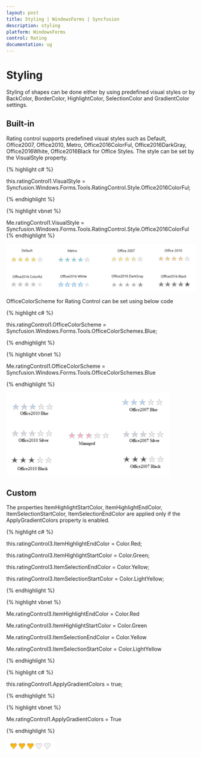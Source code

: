 ```yaml
---
layout: post
title: Styling | WindowsForms | Syncfusion
description: styling
platform: WindowsForms
control: Rating  
documentation: ug
---
```


# Styling

Styling of shapes can be done either by using predefined visual styles or by BackColor, BorderColor, HighlightColor, SelectionColor and GradientColor settings.

## Built-in

Rating control supports predefined visual styles such as Default, Office2007, Office2010, Metro, Office2016ColorFul, Office2016DarkGray, Office2016White, Office2016Black  for Office Styles. The style can be set by the VisualStyle property.

{% highlight c# %}

this.ratingControl1.VisualStyle = Syncfusion.Windows.Forms.Tools.RatingControl.Style.Office2016ColorFul;

{% endhighlight %}


{% highlight vbnet %}

Me.ratingControl1.VisualStyle = Syncfusion.Windows.Forms.Tools.RatingControl.Style.Office2016ColorFul
{% endhighlight %}


![](Styling_images/RatingControl.png)


OfficeColorScheme for Rating Control can be set using below code 

{% highlight c# %}

this.ratingControl1.OfficeColorScheme = Syncfusion.Windows.Forms.Tools.OfficeColorSchemes.Blue;

{% endhighlight %}


{% highlight vbnet %}

Me.ratingControl1.OfficeColorScheme = Syncfusion.Windows.Forms.Tools.OfficeColorSchemes.Blue

{% endhighlight %}

![](Styling_images/Styling_img1.png)


## Custom

The properties ItemHighlightStartColor, ItemHighlightEndColor, ItemSelectionStartColor, ItemSelectionEndColor are applied only if the ApplyGradientColors property is enabled.

{% highlight c# %}

this.ratingControl3.ItemHighlightEndColor = Color.Red;

this.ratingControl3.ItemHighlightStartColor = Color.Green;

this.ratingControl3.ItemSelectionEndColor = Color.Yellow;

this.ratingControl3.ItemSelectionStartColor = Color.LightYellow;

{% endhighlight %}

{% highlight vbnet %}

Me.ratingControl3.ItemHighlightEndColor = Color.Red

Me.ratingControl3.ItemHighlightStartColor = Color.Green

Me.ratingControl3.ItemSelectionEndColor = Color.Yellow

Me.ratingControl3.ItemSelectionStartColor = Color.LightYellow

{% endhighlight %}

{% highlight c# %}

this.ratingControl1.ApplyGradientColors = true;

{% endhighlight %}


{% highlight vbnet %}

Me.ratingControl1.ApplyGradientColors = True

{% endhighlight %}



![](Styling_images/Styling_img2.png)



